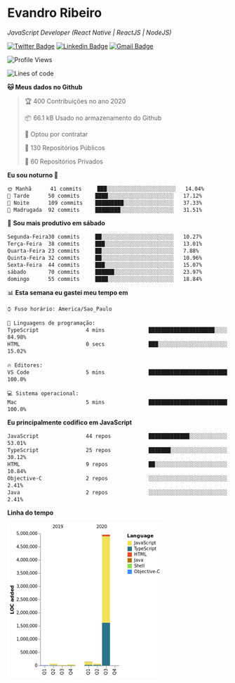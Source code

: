 # Evandro **Ribeiro**

*JavaScript Developer (React Native | ReactJS | NodeJS)*

[![Twitter Badge](https://img.shields.io/badge/-@ribeiroevandro-201B2D?style=flat-square&labelColor=201B2D&logo=twitter&logoColor=white&link=https://twitter.com/ribeiroevandro)](https://twitter.com/ribeiroevandro) 
[![Linkedin Badge](https://img.shields.io/badge/-Evandro%20Ribeiro-201B2D?style=flat-square&logo=Linkedin&logoColor=white&link=https://www.linkedin.com/in/ribeiroevandro)](https://www.linkedin.com/in/ribeiroevandro) 
[![Gmail Badge](https://img.shields.io/badge/-oi@ribeiroevandro.com.br-201B2D?style=flat-square&logo=Gmail&logoColor=white&link=mailto:oi@ribeiroevandro.com.br)](mailto:oi@ribeiroevandro.com.br)


<!--START_SECTION:waka-->
![Profile Views](http://img.shields.io/badge/Visualizac%C3%B5es%20do%20perfil-61-blue)

![Lines of code](https://img.shields.io/badge/Desde%20o%20Hello%20World%20eu%20escrevi-11.7%20million%20linhas%20de%20c%C3%B3digo-blue)

**🐱 Meus dados no Github** 

> 🏆 400 Contribuições no ano 2020
 > 
> 📦 66.1 kB Usado no armazenamento do Github 
 > 
> 💼 Optou por contratar
 > 
> 📜 130 Repositórios Públicos
 > 
> 🔑 60 Repositórios Privados 

**Eu sou noturno 🦉** 

```text
🌞 Manhã      41 commits     ███░░░░░░░░░░░░░░░░░░░░░░   14.04% 
🌆 Tarde      50 commits     ████░░░░░░░░░░░░░░░░░░░░░   17.12% 
🌃 Noite      109 commits    █████████░░░░░░░░░░░░░░░░   37.33% 
🌙 Madrugada  92 commits     ████████░░░░░░░░░░░░░░░░░   31.51%

```
📅 **Sou mais produtivo em sábado** 

```text
Segunda-Feira30 commits     ██░░░░░░░░░░░░░░░░░░░░░░░   10.27% 
Terça-Feira  38 commits     ███░░░░░░░░░░░░░░░░░░░░░░   13.01% 
Quarta-Feira 23 commits     ██░░░░░░░░░░░░░░░░░░░░░░░   7.88% 
Quinta-Feira 32 commits     ██░░░░░░░░░░░░░░░░░░░░░░░   10.96% 
Sexta-Feira  44 commits     ███░░░░░░░░░░░░░░░░░░░░░░   15.07% 
sábado       70 commits     ██████░░░░░░░░░░░░░░░░░░░   23.97% 
domingo      55 commits     ████░░░░░░░░░░░░░░░░░░░░░   18.84%

```


📊 **Esta semana eu gastei meu tempo em** 

```text
⌚︎ Fuso horário: America/Sao_Paulo

💬 Linguagens de programação: 
TypeScript               4 mins              █████████████████████░░░░   84.98% 
HTML                     0 secs              ███░░░░░░░░░░░░░░░░░░░░░░   15.02%

🔥 Editores: 
VS Code                  5 mins              █████████████████████████   100.0%

💻 Sistema operacional: 
Mac                      5 mins              █████████████████████████   100.0%

```

**Eu principalmente codifico em JavaScript** 

```text
JavaScript               44 repos            █████████████░░░░░░░░░░░░   53.01% 
TypeScript               25 repos            ███████░░░░░░░░░░░░░░░░░░   30.12% 
HTML                     9 repos             ██░░░░░░░░░░░░░░░░░░░░░░░   10.84% 
Objective-C              2 repos             ░░░░░░░░░░░░░░░░░░░░░░░░░   2.41% 
Java                     2 repos             ░░░░░░░░░░░░░░░░░░░░░░░░░   2.41%

```


**Linha do tempo**

![Chart not found](https://github.com/ribeiroevandro/ribeiroevandro/blob/master/charts/bar_graph.png) 


<!--END_SECTION:waka-->
